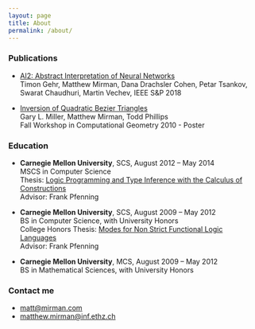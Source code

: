 ```yaml
---
layout: page
title: About
permalink: /about/
---
```


### Publications ###

* [AI2: Abstract Interpretation of Neural Networks](http://ai2.ethz.ch/)  
  Timon Gehr, Matthew Mirman, Dana Drachsler Cohen, Petar Tsankov, Swarat Chaudhuri, Martin Vechev,
  IEEE S&P 2018

* [Inversion of Quadratic Bezier Triangles](http://www.ams.sunysb.edu/~jsbm/fwcg10/papers/p04.pdf)  
  Gary L. Miller, Matthew Mirman, Todd Phillips  
  Fall Workshop in Computational Geometry 2010 - Poster

### Education ###

* __Carnegie Mellon University__, SCS, August 2012 – May 2014  
  MSCS in Computer Science  
  Thesis: [Logic Programming and Type Inference with the Calculus of Constructions](/images/CMU-CS-14-110.pdf)  
  Advisor: Frank Pfenning  


* __Carnegie Mellon University__, SCS, August 2009 – May 2012  
  BS in Computer Science, with University Honors  
  College Honors Thesis: [Modes for Non Strict Functional Logic Languages](/images/undergrad_thesis.pdf)  
  Advisor: Frank Pfenning  

* __Carnegie Mellon University__, MCS, August 2009 – May 2012  
  BS in Mathematical Sciences, with University Honors

### Contact me 

* [matt@mirman.com](mailto:matt@mirman.com)
* [matthew.mirman@inf.ethz.ch](mailto:matthew.mirman@inf.ethz.ch)
